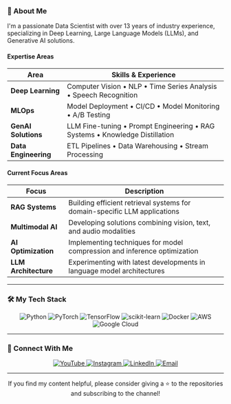 ### 🧠 About Me

I'm a passionate Data Scientist with over 13 years of industry experience, specializing in Deep Learning, Large Language Models (LLMs), and Generative AI solutions.

#### Expertise Areas

| Area            | Skills & Experience                                               |
| --------------- | ----------------------------------------------------------------- |
| **Deep Learning** | Computer Vision • NLP • Time Series Analysis • Speech Recognition |
| **MLOps** | Model Deployment • CI/CD • Model Monitoring • A/B Testing         |
| **GenAI Solutions** | LLM Fine-tuning • Prompt Engineering • RAG Systems • Knowledge Distillation |
| **Data Engineering**| ETL Pipelines • Data Warehousing • Stream Processing              |

#### Current Focus Areas

| Focus          | Description                                                                 |
| -------------- | --------------------------------------------------------------------------- |
| **RAG Systems** | Building efficient retrieval systems for domain-specific LLM applications   |
| **Multimodal AI** | Developing solutions combining vision, text, and audio modalities         |
| **AI Optimization**| Implementing techniques for model compression and inference optimization  |
| **LLM Architecture** | Experimenting with latest developments in language model architectures |

---

### 🛠️ My Tech Stack

<p align="center">
  <img src="https://img.shields.io/badge/Python-3776AB?style=for-the-badge&logo=python&logoColor=white" alt="Python">
  <img src="https://img.shields.io/badge/PyTorch-EE4C2C?style=for-the-badge&logo=pytorch&logoColor=white" alt="PyTorch">
  <img src="https://img.shields.io/badge/TensorFlow-FF6F00?style=for-the-badge&logo=tensorflow&logoColor=white" alt="TensorFlow">
  <img src="https://img.shields.io/badge/scikit--learn-F7931E?style=for-the-badge&logo=scikit-learn&logoColor=white" alt="scikit-learn">
  <img src="https://img.shields.io/badge/Docker-2496ED?style=for-the-badge&logo=docker&logoColor=white" alt="Docker">
  <img src="https://img.shields.io/badge/Amazon_AWS-232F3E?style=for-the-badge&logo=amazon-aws&logoColor=white" alt="AWS">
  <img src="https://img.shields.io/badge/Google_Cloud-4285F4?style=for-the-badge&logo=google-cloud&logoColor=white" alt="Google Cloud">
</p>

---

### 🔗 Connect With Me

<p align="center">
  <a href="YOUR_YOUTUBE_LINK_HERE" target="_blank">
    <img src="https://img.shields.io/badge/YouTube-FF0000?style=for-the-badge&logo=youtube&logoColor=white" alt="YouTube">
  </a>
  <a href="YOUR_INSTAGRAM_LINK_HERE" target="_blank">
    <img src="https://img.shields.io/badge/Instagram-E4405F?style=for-the-badge&logo=instagram&logoColor=white" alt="Instagram">
  </a>
  <a href="YOUR_LINKEDIN_PROFILE_URL" target="_blank">
    <img src="https://img.shields.io/badge/LinkedIn-0077B5?style=for-the-badge&logo=linkedin&logoColor=white" alt="LinkedIn">
  </a>
  <a href="mailto:hello@dhruvilpatel.com">
    <img src="https://img.shields.io/badge/Email-D14836?style=for-the-badge&logo=gmail&logoColor=white" alt="Email">
  </a>
</p>

---

<div align="center">
  <p>If you find my content helpful, please consider giving a ⭐️ to the repositories and subscribing to the channel!</p>
</div>
